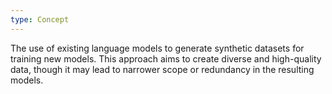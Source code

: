 ```yaml
---
type: Concept
---
```


The use of existing language models to generate synthetic datasets for training new models. This approach aims to create diverse and high-quality data, though it may lead to narrower scope or redundancy in the resulting models.